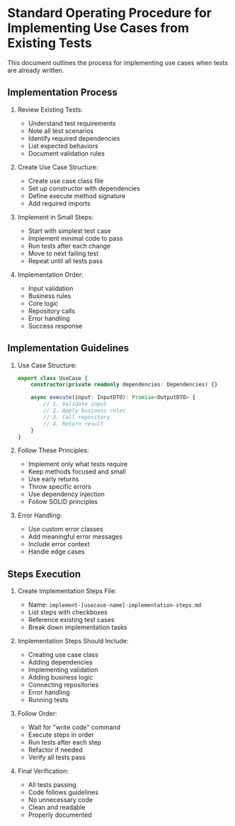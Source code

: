 # Standard Operating Procedure for Implementing Use Cases from Existing Tests

This document outlines the process for implementing use cases when tests are already written.

## Implementation Process

1. Review Existing Tests:

    - Understand test requirements
    - Note all test scenarios
    - Identify required dependencies
    - List expected behaviors
    - Document validation rules

2. Create Use Case Structure:

    - Create use case class file
    - Set up constructor with dependencies
    - Define execute method signature
    - Add required imports

3. Implement in Small Steps:

    - Start with simplest test case
    - Implement minimal code to pass
    - Run tests after each change
    - Move to next failing test
    - Repeat until all tests pass

4. Implementation Order:
    - Input validation
    - Business rules
    - Core logic
    - Repository calls
    - Error handling
    - Success response

## Implementation Guidelines

1. Use Case Structure:

    ```typescript
    export class UseCase {
        constructor(private readonly dependencies: Dependencies) {}

        async execute(input: InputDTO): Promise<OutputDTO> {
            // 1. Validate input
            // 2. Apply business rules
            // 3. Call repository
            // 4. Return result
        }
    }
    ```

2. Follow These Principles:

    - Implement only what tests require
    - Keep methods focused and small
    - Use early returns
    - Throw specific errors
    - Use dependency injection
    - Follow SOLID principles

3. Error Handling:
    - Use custom error classes
    - Add meaningful error messages
    - Include error context
    - Handle edge cases

## Steps Execution

1. Create Implementation Steps File:

    - Name: `implement-[usecase-name]-implementation-steps.md`
    - List steps with checkboxes
    - Reference existing test cases
    - Break down implementation tasks

2. Implementation Steps Should Include:

    - Creating use case class
    - Adding dependencies
    - Implementing validation
    - Adding business logic
    - Connecting repositories
    - Error handling
    - Running tests

3. Follow Order:

    - Wait for "write code" command
    - Execute steps in order
    - Run tests after each step
    - Refactor if needed
    - Verify all tests pass

4. Final Verification:
    - All tests passing
    - Code follows guidelines
    - No unnecessary code
    - Clean and readable
    - Properly documented
